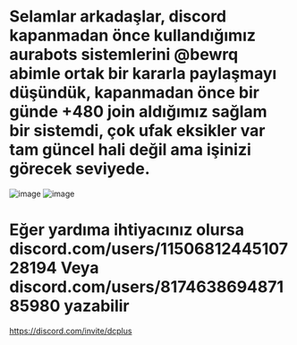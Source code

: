 # Selamlar arkadaşlar, discord kapanmadan önce kullandığımız aurabots sistemlerini @bewrq abimle ortak bir kararla paylaşmayı düşündük, kapanmadan önce bir günde +480 join aldığımız sağlam bir sistemdi, çok ufak eksikler var tam güncel hali değil ama işinizi görecek seviyede.

![image](https://github.com/user-attachments/assets/0a641804-e42f-4474-a8c3-02e3994d205d)
![image](https://github.com/user-attachments/assets/73010aee-cc5f-4e1a-a6aa-c2bf2df507ac)

# Eğer yardıma ihtiyacınız olursa discord.com/users/1150681244510728194 Veya discord.com/users/817463869487185980 yazabilir 
https://discord.com/invite/dcplus

